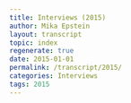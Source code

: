 ```yaml
---
title: Interviews (2015)
author: Mika Epstein
layout: transcript
topic: index
regenerate: true
date: 2015-01-01
permalink: /transcript/2015/
categories: Interviews
tags: 2015
---
```

